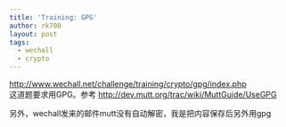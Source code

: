 ```yaml
---
title: 'Training: GPG'
author: rk700
layout: post
tags:
  - wechall
  - crypto
---
```

<http://www.wechall.net/challenge/training/crypto/gpg/index.php>  
这道题要求用GPG。参考 <http://dev.mutt.org/trac/wiki/MuttGuide/UseGPG>

另外，wechall发来的邮件mutt没有自动解密，我是把内容保存后另外用gpg